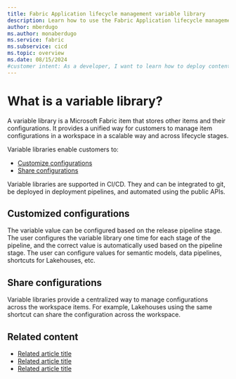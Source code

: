 ```yaml
---
title: Fabric Application lifecycle management variable library
description: Learn how to use the Fabric Application lifecycle management (ALM) variable library tool to customize your stages.
author: mberdugo
ms.author: monaberdugo
ms.service: fabric
ms.subservice: cicd
ms.topic: overview
ms.date: 08/15/2024
#customer intent: As a developer, I want to learn how to deploy content to an empty or nonempty stage using the Fabric Application lifecycle management (ALM) deployment pipeline tool so that I can manage my content lifecycle.
---
```


# What is a variable library?

A variable library is a Microsoft Fabric item that stores other items and their configurations. It provides a unified way for customers to manage item configurations in a workspace in a scalable way and across lifecycle stages.

Variable libraries enable customers to:

* [Customize configurations](#customized-configurations)
* [Share configurations](#share-configurations) 

Variable libraries are supported in CI/CD. They and can be integrated to git, be deployed in deployment pipelines, and automated using the public APIs.

## Customized configurations

The variable value can be configured based on the release pipeline stage. The user configures the variable library one time for each stage of the pipeline, and the correct value is automatically used based on the pipeline stage. The user can configure values for semantic models, data pipelines, shortcuts for Lakehouses, etc.

## Share configurations

Variable libraries provide a centralized way to manage configurations across the workspace items. For example, Lakehouses using the same shortcut can share the configuration across the workspace.

## Related content

* [Related article title](link.md)
* [Related article title](link.md)
* [Related article title](link.md)
